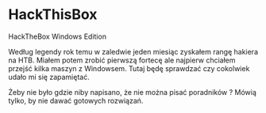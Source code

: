 # HackThisBox
HackTheBox Windows Edition

Według legendy rok temu w zaledwie jeden miesiąc zyskałem rangę hakiera na HTB. 
Miałem potem zrobić pierwszą fortecę ale najpierw chciałem przejść kilka maszyn z Windowsem. 
Tutaj będę sprawdzać czy cokolwiek udało mi się zapamiętać.

Żeby nie było gdzie niby napisano, że nie można pisać poradników ? 
Mówią tylko, by nie dawać gotowych rozwiązań.
